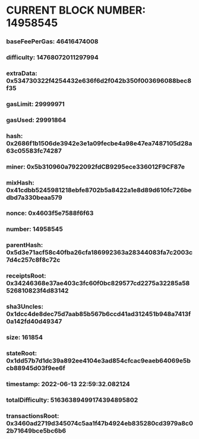# CURRENT BLOCK NUMBER: 14958545

### baseFeePerGas: 46416474008
### difficulty: 14768072011297994
### extraData: 0x534730322f4254432e636f6d2f042b350f003696088bec8f35
### gasLimit: 29999971
### gasUsed: 29991864
### hash: 0x2686f1b1506de3942e3e1a09fecbe4a98e47ea7487105d28a63c05583fc74287
### miner: 0x5b310960a7922092fdCB9295ece336012F9CF87e
### mixHash: 0x41cdbb5245981218ebfe8702b5a8422a1e8d89d610fc726bedbd7a330beaa579
### nonce: 0x4603f5e7588f6f63
### number: 14958545
### parentHash: 0x5d3e71acf58c40fba26cfa186992363a28344083fa7c2003c7d4c257c8f8c72c
### receiptsRoot: 0x34246368e37ae403c3fc60f0bc829577cd2275a32285a58526810823f4d83142
### sha3Uncles: 0x1dcc4de8dec75d7aab85b567b6ccd41ad312451b948a7413f0a142fd40d49347
### size: 161854
### stateRoot: 0x1dd57b7d1dc39a892ee4104e3ad854cfcac9eaeb64069e5bcb88945d03f9ee6f
### timestamp: 2022-06-13 22:59:32.082124
### totalDifficulty: 51636389499174394895802
### transactionsRoot: 0x3460ad2719d345074c5aa1f47b4924eb835280cd3979a8c02b71649bce5bc6b6
